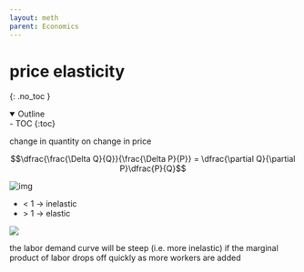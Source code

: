 ```yaml
---
layout: meth
parent: Economics
---
```

# price elasticity
{: .no_toc }

<details open markdown="block">
  <summary>
    Outline
  </summary>
- TOC
{:toc}
</details>

change in quantity on change in price

$$\dfrac{\frac{\Delta Q}{Q}}{\frac{\Delta P}{P}} = \dfrac{\partial Q}{\partial P}\dfrac{P}{Q}$$

![img](https://www.notion.so/image/https%3A%2F%2Fs3-us-west-2.amazonaws.com%2Fsecure.notion-static.com%2Fe2bff7b3-8aa4-497b-af36-3af410f41d21%2FC7DA787A-F2E6-44F0-A914-FE04813494A4.jpeg?table=block&id=40a18a4a-ec96-4026-bd8e-ec023dba825f&width=1920&cache=v2)

- < 1 → inelastic
- \> 1 → elastic

![](https://i.imgur.com/aTxiuAr.png)

the labor demand curve will be steep (i.e. more inelastic) if the marginal product of labor drops off quickly as more workers are added
